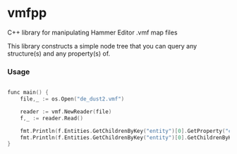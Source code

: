 # vmfpp
C++ library for manipulating Hammer Editor .vmf map files

This library constructs a simple node tree that you can query any structure(s) and any property(s) of.

### Usage
```cpp

func main() {
	file,_ := os.Open("de_dust2.vmf")

	reader := vmf.NewReader(file)
	f,_ := reader.Read()

	fmt.Println(f.Entities.GetChildrenByKey("entity")[0].GetProperty("classname"))
	fmt.Println(f.Entities.GetChildrenByKey("entity")[0].GetChildrenByKey("solid"))
}
```
